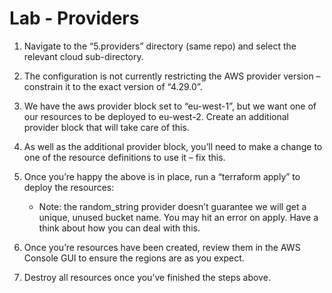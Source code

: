 # Lab - Providers

1. Navigate to the “5.providers” directory (same repo) and select the relevant cloud sub-directory.

2. The configuration is not currently restricting the AWS provider version – constrain it to the exact version of “4.29.0”.

3. We have the aws provider block set to “eu-west-1”, but we want one of our resources to be deployed to eu-west-2. Create an additional provider block that will take care of this.

4. As well as the additional provider block, you’ll need to make a change to one of the resource definitions to use it – fix this.

5. Once you’re happy the above is in place, run a “terraform apply” to deploy the resources:
    * Note: the random_string provider doesn’t guarantee we will get a unique, unused bucket name. You may hit an error on apply. Have a think about how you can deal with this.

6. Once you’re resources have been created, review them in the AWS Console GUI to ensure the regions are as you expect.

7. Destroy all resources once you’ve finished the steps above.


